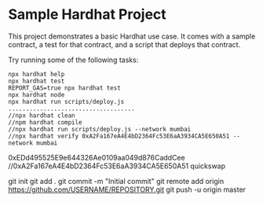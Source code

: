 # Sample Hardhat Project

This project demonstrates a basic Hardhat use case. It comes with a sample contract, a test for that contract, and a script that deploys that contract.

Try running some of the following tasks:

```shell
npx hardhat help
npx hardhat test
REPORT_GAS=true npx hardhat test
npx hardhat node
npx hardhat run scripts/deploy.js
....................................
//npx hardhat clean
//npm hardhat compile
//npx hardhat run scripts/deploy.js --network mumbai
//npx hardhat verify 0xA2Fa167eA4E4bD2364Fc53E6aA3934CA5E650A51 --network mumbai    
```
0xEDd495525E9e644326Ae0109aa049d876CaddCee
//0xA2Fa167eA4E4bD2364Fc53E6aA3934CA5E650A51   quickswap


git init
git add .
git commit -m "Initial commit"
git remote add origin https://github.com/USERNAME/REPOSITORY.git
git push -u origin master

